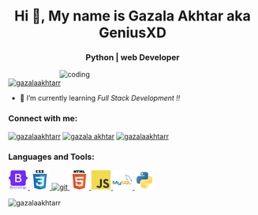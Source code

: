 <h1 align="center">Hi 👋, My name is Gazala Akhtar aka GeniusXD</h1>
<h3 align="center">Python | web Developer</h3>
<img align="right" alt="coding" width="400" src="https://adcy.io/wp-content/uploads/2020/04/anti-hacking.gif">

<p align="left"> <a href="https://twitter.com/gazalaakhtarr" target="blank"><img src="https://img.shields.io/twitter/follow/gazalaakhtarr?logo=twitter&style=for-the-badge" alt="gazalaakhtarr" /></a> </p>

- 🌱 I’m currently learning *Full Stack Development !!*

<h3 align="left">Connect with me:</h3>
<p align="left">
<a href="https://twitter.com/gazalaakhtarr" target="blank"><img align="center" src="https://raw.githubusercontent.com/rahuldkjain/github-profile-readme-generator/master/src/images/icons/Social/twitter.svg" alt="gazalaakhtarr" height="30" width="40" /></a>
<a href="https://linkedin.com/in/gazalaakhtarr" target="blank"><img align="center" src="https://raw.githubusercontent.com/rahuldkjain/github-profile-readme-generator/master/src/images/icons/Social/linked-in-alt.svg" alt="gazala akhtar" height="30" width="40" /></a>
<a href="https://instagram.com/gazalaakhtarr" target="blank"><img align="center" src="https://raw.githubusercontent.com/rahuldkjain/github-profile-readme-generator/master/src/images/icons/Social/instagram.svg" alt="gazalaakhtarr" height="30" width="40" /></a>
</p>

<h3 align="left">Languages and Tools:</h3>
<p align="left"> <a href="https://getbootstrap.com" target="_blank" rel="noreferrer"> <img src="https://raw.githubusercontent.com/devicons/devicon/master/icons/bootstrap/bootstrap-plain-wordmark.svg" alt="bootstrap" width="40" height="40"/> </a> <a href="https://www.w3schools.com/css/" target="_blank" rel="noreferrer"> <img src="https://raw.githubusercontent.com/devicons/devicon/master/icons/css3/css3-original-wordmark.svg" alt="css3" width="40" height="40"/> </a> <a href="https://git-scm.com/" target="_blank" rel="noreferrer"> <img src="https://www.vectorlogo.zone/logos/git-scm/git-scm-icon.svg" alt="git" width="40" height="40"/> </a> <a href="https://www.w3.org/html/" target="_blank" rel="noreferrer"> <img src="https://raw.githubusercontent.com/devicons/devicon/master/icons/html5/html5-original-wordmark.svg" alt="html5" width="40" height="40"/> </a> <a href="https://developer.mozilla.org/en-US/docs/Web/JavaScript" target="_blank" rel="noreferrer"> <img src="https://raw.githubusercontent.com/devicons/devicon/master/icons/javascript/javascript-original.svg" alt="javascript" width="40" height="40"/> </a> <a href="https://www.mysql.com/" target="_blank" rel="noreferrer"> <img src="https://raw.githubusercontent.com/devicons/devicon/master/icons/mysql/mysql-original-wordmark.svg" alt="mysql" width="40" height="40"/> </a> <a href="https://www.python.org" target="_blank" rel="noreferrer"> <img src="https://raw.githubusercontent.com/devicons/devicon/master/icons/python/python-original.svg" alt="python" width="40" height="40"/> </a> </p>

<p><img align="center" src="https://github-readme-stats.vercel.app/api/top-langs?username=gazalaakhtarr&show_icons=true&locale=en&layout=compact" alt="gazalaakhtarr" /></p>
